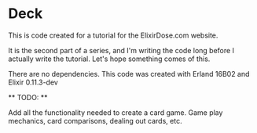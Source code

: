 # Deck

This is code created for a tutorial for the ElixirDose.com website.

It is the second part of a series, and I'm writing the code long before I actually write the tutorial.  Let's hope something comes of this.

There are no dependencies.  This code was created with Erland 16B02 and Elixir 0.11.3-dev

** TODO: **

Add all the functionality needed to create a card game. Game play mechanics, card comparisons, dealing out cards, etc.
